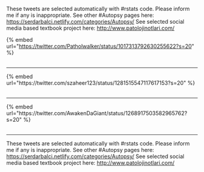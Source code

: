 

These tweets are selected automatically with #rstats code. Please inform me if any is inappropriate.
See other #Autopsy pages here: https://serdarbalci.netlify.com/categories/Autopsy/ 
See selected social media based textbook project here: http://www.patolojinotlari.com/

{% embed url="https://twitter.com/Patholwalker/status/1017313792630255622?s=20" %}<br>
<br>
<hr>
{% embed url="https://twitter.com/szaheer123/status/1281515547117617153?s=20" %}<br>
<br>
<hr>
{% embed url="https://twitter.com/AwakenDaGiant/status/1268917503582965762?s=20" %}<br>
<br>
<hr>


These tweets are selected automatically with #rstats code. Please inform me if any is inappropriate.
See other #Autopsy pages here: https://serdarbalci.netlify.com/categories/Autopsy/ 
See selected social media based textbook project here: http://www.patolojinotlari.com/
